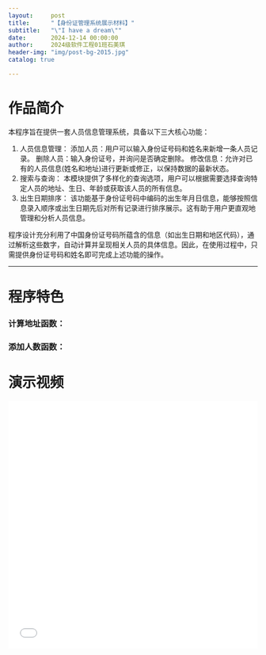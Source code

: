 ```yaml
---
layout:     post
title:      "【身份证管理系统展示材料】"
subtitle:   "\"I have a dream\""
date:       2024-12-14 00:00:00
author:     2024级软件工程01班石美琪
header-img: "img/post-bg-2015.jpg"
catalog: true

---
```


# 作品简介

本程序旨在提供一套人员信息管理系统，具备以下三大核心功能：   
1.	人员信息管理：
添加人员：用户可以输入身份证号码和姓名来新增一条人员记录。
删除人员：输入身份证号，并询问是否确定删除。
修改信息：允许对已有的人员信息(姓名和地址)进行更新或修正，以保持数据的最新状态。   
2.	搜索与查询：
本模块提供了多样化的查询选项，用户可以根据需要选择查询特定人员的地址、生日、年龄或获取该人员的所有信息。   
3.	出生日期排序：
该功能基于身份证号码中编码的出生年月日信息，能够按照信息录入顺序或出生日期先后对所有记录进行排序展示。这有助于用户更直观地管理和分析人员信息。   

程序设计充分利用了中国身份证号码所蕴含的信息（如出生日期和地区代码），通过解析这些数字，自动计算并呈现相关人员的具体信息。因此，在使用过程中，只需提供身份证号码和姓名即可完成上述功能的操作。

---

# 程序特色
### 计算地址函数：


### 添加人数函数：


# 演示视频

<iframe src="//player.bilibili.com/player.html?bvid=BV15hPFe4ED8&page=1&high_quality=1&danmaku=0" allowfullscreen="allowfullscreen" width="100%" height="500" scrolling="no" frameborder="0" sandbox="allow-top-navigation allow-same-origin allow-forms allow-scripts"></iframe>